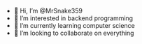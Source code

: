 - 👋 Hi, I’m @MrSnake359
- 👀 I’m interested in backend programming
- 🌱 I’m currently learning computer science
- 💞️ I’m looking to collaborate on everything

<!---
MrSnake359/MrSnake359 is a ✨ special ✨ repository because its `README.md` (this file) appears on your GitHub profile.
You can click the Preview link to take a look at your changes.
--->

